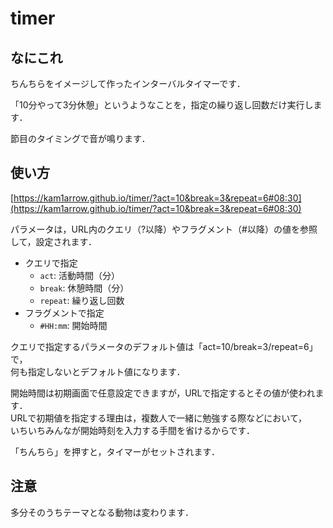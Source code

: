 # timer

## なにこれ
ちんちらをイメージして作ったインターバルタイマーです．

「10分やって3分休憩」というようなことを，指定の繰り返し回数だけ実行します．

節目のタイミングで音が鳴ります．

## 使い方

[https://kam1arrow.github.io/timer/?act=10&break=3&repeat=6#08:30](https://kam1arrow.github.io/timer/?act=10&break=3&repeat=6#08:30)

パラメータは，URL内のクエリ（?以降）やフラグメント（#以降）の値を参照して，設定されます．

- クエリで指定
  - `act`: 活動時間（分）
  - `break`: 休憩時間（分）
  - `repeat`: 繰り返し回数
- フラグメントで指定
  - `#HH:mm`: 開始時間

クエリで指定するパラメータのデフォルト値は「act=10/break=3/repeat=6」で，  
何も指定しないとデフォルト値になります．
 
開始時間は初期画面で任意設定できますが，URLで指定するとその値が使われます．  
URLで初期値を指定する理由は，複数人で一緒に勉強する際などにおいて，  
いちいちみんなが開始時刻を入力する手間を省けるからです．

「ちんちら」を押すと，タイマーがセットされます．

## 注意

多分そのうちテーマとなる動物は変わります．
